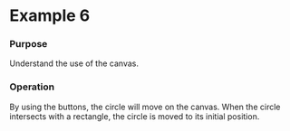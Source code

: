 # Example 6
### Purpose
Understand the use of the canvas.
### Operation
By using the buttons, the circle will move on the canvas. When the circle intersects with a rectangle, the circle is moved to its initial position.
